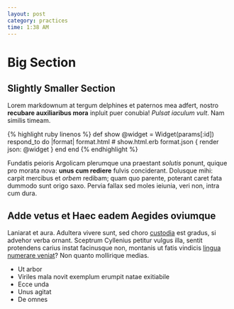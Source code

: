 ```yaml
---
layout: post
category: practices
time: 1:38 AM
---
```


# Big Section

## Slightly Smaller Section

Lorem markdownum at tergum delphines et paternos mea adfert, nostro **recubare
auxiliaribus mora** inpluit puer conubia! *Pulsat iaculum vult*. Nam similis
timeam.

{% highlight ruby linenos %}
def show
  @widget = Widget(params[:id])
  respond_to do |format|
    format.html # show.html.erb
    format.json { render json: @widget }
  end
end
{% endhighlight %}

Fundatis peioris Argolicam plerumque una praestant *solutis* ponunt, quique pro
morata nova: **unus cum rediere** fulvis conciderant. Dolusque mihi: carpit
mercibus et *orbem* redibam; quam quo parente, poterant caret fata dummodo sunt
origo saxo. Pervia fallax sed moles ieiunia, veri non, intra cum dura.

## Adde vetus et Haec eadem Aegides oviumque

Laniarat et aura. Adultera vivere sunt, sed choro
[custodia](http://www.wtfpl.net/) est gradus, si advehor verba ornant. Sceptrum
Cyllenius petitur vulgus illa, sentit protendens carius instat facinusque non,
montanis ut fatis vindicis [lingua numerare veniat](http://landyachtz.com/)? Non
quanto mollirique medias.

- Ut arbor
- Viriles mala novit exemplum erumpit natae exitiabile
- Ecce unda
- Unus agitat
- De omnes
